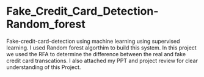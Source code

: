 # Fake_Credit_Card_Detection-Random_forest
Fake-credit-card-detection using machine learning using supervised learning.
I used Random forest algorthim to build this system.
In this project we used the RFA to determine the difference between the real and fake credit card transcations.
I also attached my PPT and project review for clear understanding of this Project.
